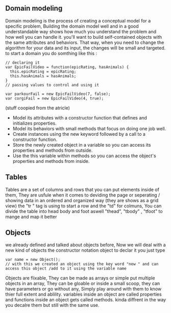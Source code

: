 ## Domain modeling
Domain modeling is the process of creating a conceptual model for a specific problem, Building the domain model well and in a good understandable way shows how much you understand the problem and how well you can handle it. 
you'll want to build self-contained objects with the same attributes and behaviors. That way, when you need to change the algorithm for your data and its input, the changes will be small and targeted.
to start a domain you do somthing like this : 
```
// declaring it
var EpicFailVideo = function(epicRating, hasAnimals) {
  this.epicRating = epicRating;
  this.hasAnimals = hasAnimals;
}
// passing values to control and using it 

var parkourFail = new EpicFailVideo(7, false);
var corgiFail = new EpicFailVideo(4, true);

```

(stuff coopied from the atricle)
* Model its attributes with a constructor function that defines and initializes properties.
* Model its behaviors with small methods that focus on doing one job well.
* Create instances using the new keyword followed by a call to a constructor function.
* Store the newly created object in a variable so you can access its properties and methods from outside.
* Use the this variable within methods so you can access the object's properties and methods from inside.

## Tables
Tables are a set of columns and rows that you can put elements inside of them, They are usfule when it comes to deviding the page or seperating / showing data in an ordered and organized way (they are shows as a grid view)
the "tr " tag is using to start a row and the "td" for colmuns, You can divide the table into head body and foot aswell 
"thead", "tbody" , "tfoot" to mange and map it better 

##  Objects 
we already defined and talked about objects before, Now we will deal with a new kind of objects 
the constructor notation object 
to declar it you just type 
```
var name = new Object();
// with this we created an object using the key word "new " and can access this object /add to it using the variable name

```
Objects are flixable, They can be made as arrays or simple put multiple objects in an array, They can be gloable or inside a small scoop, they can have parameters or go without any, Simply play around with them to know thier full extent and ablility. 
variables inside an object are called properties and functions inside an object gets called methods. 
kinda diffrent in the way you decalre them but still with the same use.

